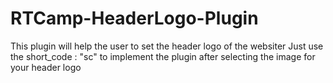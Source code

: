 # RTCamp-HeaderLogo-Plugin
This plugin will help the user to set the header logo of the websiter
Just use the short_code : "sc" to implement the plugin after selecting the image for your header logo
